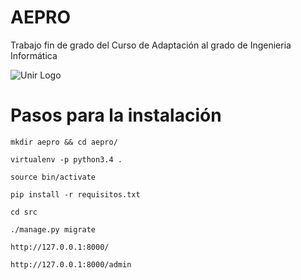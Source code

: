 # AEPRO

Trabajo fin de grado del Curso de Adaptación al grado de Ingenieria Informática

![Unir Logo](https://www.decointerior.es/wp-content/uploads/2015/01/logo-unir-e1423826671421.png)

# Pasos para la instalación

```
mkdir aepro && cd aepro/

virtualenv -p python3.4 .

source bin/activate

pip install -r requisitos.txt

cd src

./manage.py migrate

http://127.0.0.1:8000/

http://127.0.0.1:8000/admin

```
